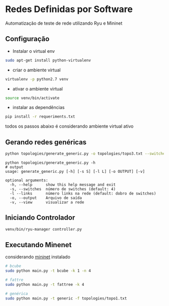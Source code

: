 # Redes Definidas por Software
Automatização de teste de rede utilizando Ryu e Mininet

## Configuração 
- Instalar o virtual env
```bash
sudo apt-get install python-virtualenv
```
- criar o ambiente virtual
```bash
virtualenv -p python2.7 venv
```
- ativar o ambiente virtual
```bash
source venv/bin/activate
```
- instalar as dependências
```bash
pip install -r requeriments.txt
```

todos os passos abaixo é considerando ambiente virtual ativo

## Gerando redes genéricas
```bash
python topologies/generate_generic.py -o topologies/topo3.txt --switches 6 -v
``` 
```shell 
python topologies/generate_generic.py -h
# output
usage: generate_generic.py [-h] [-s S] [-l L] [-o OUTPUT] [-v]

optional arguments:
  -h, --help      show this help message and exit
  -s, --switches  número de switches (default: 4)
  -l --links      número links na rede (default: dobro de switches)
  -o, --output    Arquivo de saída
  -v, --view      visualizar a rede
``` 

## Iniciando Controlador
```bash
venv/bin/ryu-manager controller.py
```

## Executando Minenet
considerando [mininet](http://mininet.org/) instalado

```bash
# bcube
sudo python main.py -t bcube -k 1 -n 4
```
```bash
# fattre
sudo python main.py -t fattree -k 4 
```
```bash
# genérica
sudo python main.py -t generic -f topologies/topo1.txt 
```